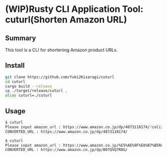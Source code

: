 # (WIP)Rusty CLI Application Tool: cuturl(Shorten Amazon URL)

## Summary

This tool is a CLI for shortening Amazon product URLs.

## Install

```sh
git clone https://github.com/Yuki2Kisaragi/cuturl
cd cuturl
cargo build --release
cp ./target/release/cuturl .
alias cuturl=./cuturl
```

## Usage

```sh
$ cuturl
Please input amazon_url : https://www.amazon.co.jp/dp/4873118174/?coliid=I1IVE2TUH5XLB6&colid=112OTYINW3M1V&psc=1&ref_=lv_ov_lig_dp_it
CONVERTED_URL : https://www.amazon.co.jp/dp/4873118174/
```

```sh
$ cuturl
Please input amazon_url : https://www.amazon.co.jp/%E5%AE%9F%E8%B7%B5Rust%E5%85%A5%E9%96%80-%E8%A8%80%E8%AA%9E%E4%BB%95%E6%A7%98%E3%81%8B%E3%82%89%E9%96%8B%E7%99%BA%E6%89%8B%E6%B3%95%E3%81%BE%E3%81%A7-%CE%BAeen-ebook/dp/B07QVQ7RDG/ref=sr_1_2?__mk_ja_JP=%E3%82%AB%E3%82%BF%E3%82%AB%E3%83%8A&crid=8SLSXOXMGC20&keywords=Rust+%E5%AE%9F%E8%B7%B5%E5%85%A5%E9%96%80&qid=1662271136&sprefix=rust+20+e5+ae+9f+e8+b7+b5+e5+85+a5+e9+96+80%2Caps%2C203&sr=8-2
CONVERTED_URL : https://www.amazon.co.jp/dp/B07QVQ7RDG/
```
